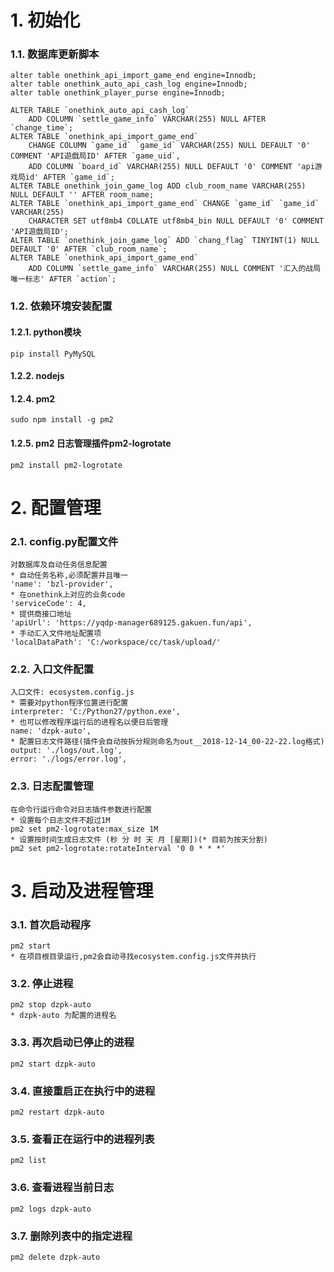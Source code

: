 # 1. 初始化  
### 1.1. 数据库更新脚本  
    alter table onethink_api_import_game_end engine=Innodb;  
    alter table onethink_auto_api_cash_log engine=Innodb;  
    alter table onethink_player_purse engine=Innodb;  

    ALTER TABLE `onethink_auto_api_cash_log`
        ADD COLUMN `settle_game_info` VARCHAR(255) NULL AFTER `change_time`;  
    ALTER TABLE `onethink_api_import_game_end`
        CHANGE COLUMN `game_id` `game_id` VARCHAR(255) NULL DEFAULT '0' COMMENT 'API遊戲局ID' AFTER `game_uid`,  
        ADD COLUMN `board_id` VARCHAR(255) NULL DEFAULT '0' COMMENT 'api游戏局id' AFTER `game_id`;  
    ALTER TABLE onethink_join_game_log ADD club_room_name VARCHAR(255) NULL DEFAULT '' AFTER room_name;  
    ALTER TABLE `onethink_api_import_game_end` CHANGE `game_id` `game_id` VARCHAR(255) 
        CHARACTER SET utf8mb4 COLLATE utf8mb4_bin NULL DEFAULT '0' COMMENT 'API遊戲局ID';  
    ALTER TABLE `onethink_join_game_log` ADD `chang_flag` TINYINT(1) NULL DEFAULT '0' AFTER `club_room_name`;  
    ALTER TABLE `onethink_api_import_game_end`
	    ADD COLUMN `settle_game_info` VARCHAR(255) NULL COMMENT '汇入的战局唯一标志' AFTER `action`;  

### 1.2. 依赖环境安装配置  
#### 1.2.1. python模块  
    pip install PyMySQL  
#### 1.2.2. nodejs  
#### 1.2.4. pm2  
    sudo npm install -g pm2  
#### 1.2.5. pm2 日志管理插件pm2-logrotate  
    pm2 install pm2-logrotate   

# 2. 配置管理  
### 2.1. config.py配置文件  
    对数据库及自动任务信息配置  
    * 自动任务名称,必须配置并且唯一  
    'name': 'bzl-provider',  
    * 在onethink上对应的业务code  
    'serviceCode': 4,  
    * 提供商接口地址  
    'apiUrl': 'https://yqdp-manager689125.gakuen.fun/api',  
    * 手动汇入文件地址配置项  
    'localDataPath': 'C:/workspace/cc/task/upload/'  
### 2.2. 入口文件配置  
    入口文件: ecosystem.config.js  
    * 需要对python程序位置进行配置  
    interpreter: 'C:/Python27/python.exe',  
    * 也可以修改程序运行后的进程名以便日后管理  
    name: 'dzpk-auto',  
    * 配置日志文件路径(插件会自动按拆分规则命名为out__2018-12-14_00-22-22.log格式)  
    output: './logs/out.log',  
    error: './logs/error.log',  
### 2.3. 日志配置管理  
    在命令行运行命令对日志插件参数进行配置  
    * 设置每个日志文件不超过1M  
    pm2 set pm2-logrotate:max_size 1M  
    * 设置按时间生成日志文件 (秒 分 时 天 月 [星期])(* 目前为按天分割)  
    pm2 set pm2-logrotate:rotateInterval '0 0 * * *'  

# 3. 启动及进程管理  
### 3.1. 首次启动程序  
    pm2 start  
    * 在项目根目录运行,pm2会自动寻找ecosystem.config.js文件并执行
### 3.2. 停止进程  
    pm2 stop dzpk-auto  
    * dzpk-auto 为配置的进程名  
### 3.3. 再次启动已停止的进程  
    pm2 start dzpk-auto  
### 3.4. 直接重启正在执行中的进程  
    pm2 restart dzpk-auto  
### 3.5. 查看正在运行中的进程列表  
    pm2 list  
### 3.6. 查看进程当前日志  
    pm2 logs dzpk-auto  
### 3.7. 删除列表中的指定进程  
    pm2 delete dzpk-auto  
